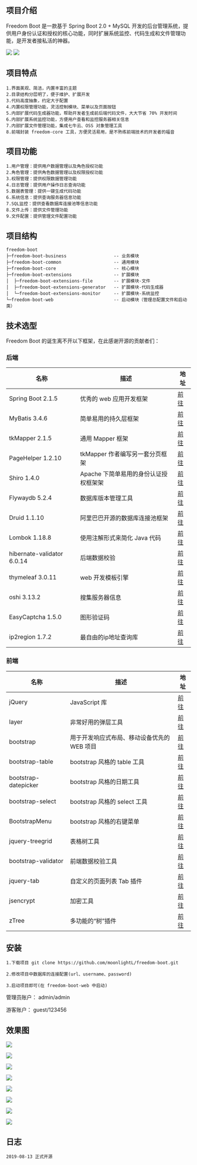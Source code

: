 ## 项目介绍

Freedom Boot 是一款基于 Spring Boot 2.0 + MySQL 开发的后台管理系统，提供用户身份认证和授权的核心功能，同时扩展系统监控、代码生成和文件管理功能，是开发者接私活的神器。

[![](https://img.shields.io/badge/license-MIT-brightgreen.svg)](https://github.com/moonlightL/ml-blog/blob/master/LICENSE)
![](https://img.shields.io/badge/language-Java-blue.svg)

## 项目特点

```
1.界面美观、简洁，内置丰富的主题
2.目录结构分层明了，便于维护、扩展开发
3.代码高度抽象，约定大于配置
4.内置权限管理功能，灵活控制模块、菜单以及页面按钮
5.内部扩展代码生成器功能，帮助开发者生成前后端代码文件，大大节省 70% 开发时间
6.内部扩展系统监控功能，方便用户查看和监控服务器相关信息
7.内部扩展文件管理功能，集成七牛云、OSS 对象管理工具
8.前端封装 freedom-core 工具，方便灵活易用，是不熟练前端技术的开发者的福音
```

## 项目功能

```
1.用户管理：提供用户数据管理以及角色授权功能
2.角色管理：提供角色数据管理以及权限授权功能
3.权限管理：提供权限数据管理功能
4.日志管理：提供用户操作日志查询功能
5.数据表管理：提供一键生成代码功能
6.系统信息：提供查询服务器信息功能
7.SQL监控：提供查看数据库连接池等信息功能
8.文件上传：提供文件管理功能
9.文件配置：提供管理文件配置功能
```

## 项目结构

```
freedom-boot
├─freedom-boot-business                  -- 业务模块
├─freedom-boot-common                    -- 通用模块  
├─freedom-boot-core                      -- 核心模块
├─freedom-boot-extensions                -- 扩展模块
│  ├─freedom-boot-extensions-file        -- 扩展模块-文件
│  ├─freedom-boot-extensions-generator   -- 扩展模块-代码生成器
│  └─freedom-boot-extensions-monitor     -- 扩展模块-系统监控
└─freedom-boot-web                       -- 启动模块（管理总配置文件和启动类）
```

## 技术选型

Freedom Boot 的诞生离不开以下框架，在此感谢开源的贡献者们：

### 后端

名称 | 描述 | 地址
---|--- | ---
Spring Boot 2.1.5 | 优秀的 web 应用开发框架 | [前往](https://github.com/spring-projects/spring-boot)
MyBatis 3.4.6 | 简单易用的持久层框架 | [前往](https://github.com/mybatis/mybatis-3)
tkMapper 2.1.5 | 通用 Mapper 框架 | [前往](https://gitee.com/free/Mapper)
PageHelper 1.2.10 | tkMapper 作者编写另一套分页框架 | [前往](https://gitee.com/free/Mybatis_PageHelper)
Shiro 1.4.0 | Apache 下简单易用的身份认证授权框架架 | [前往](http://shiro.apache.org/)
Flywaydb 5.2.4 | 数据库版本管理工具 | [前往](https://flywaydb.org/)
Druid 1.1.10 | 阿里巴巴开源的数据库连接池框架 | [前往](https://github.com/alibaba/druid)
Lombok 1.18.8 | 使用注解形式来简化 Java 代码 | [前往](https://www.projectlombok.org/)
hibernate-validator 6.0.14 | 后端数据校验 | [前往](https://hibernate.org/validator/)
thymeleaf 3.0.11 | web 开发模板引擎 | [前往](https://www.thymeleaf.org/)
oshi 3.13.2| 搜集服务器信息 | [前往](https://github.com/oshi/oshi)
EasyCaptcha 1.5.0 | 图形验证码 | [前往](https://github.com/whvcse/EasyCaptcha)
ip2region 1.7.2| 最自由的ip地址查询库 | [前往](https://github.com/lionsoul2014/ip2region)

### 前端

名称 | 描述 | 地址
---|--- | ---
jQuery| JavaScript 库 | [前往](https://jquery.com/)
layer| 非常好用的弹层工具 | [前往](http://layer.layui.com/)
bootstrap | 用于开发响应式布局、移动设备优先的 WEB 项目 | [前往](https://getbootstrap.com/)
bootstrap-table | bootstrap 风格的 table 工具 | [前往](https://bootstrap-table.com/)
bootstrap-datepicker| bootstrap 风格的日期工具 | [前往](https://bootstrap-datepicker.readthedocs.io/en/latest/)
bootstrap-select | bootstrap 风格的 select 工具 | [前往](http://developer.snapappointments.com/bootstrap-select/)
BootstrapMenu| bootstrap 风格的右键菜单 | [前往](http://www.jq22.com/jquery-info5376)
jquery-treegrid | 表格树工具 | [前往](http://maxazan.github.io/jquery-treegrid/)
bootstrap-validator| 前端数据校验工具 | [前往](http://bootstrapvalidator.votintsev.ru/getting-started/)
jquery-tab | 自定义的页面列表 Tab 插件 | [前往](https://github.com/moonlightL/jquery-tab)
jsencrypt | 加密工具 | [前往](http://travistidwell.com/jsencrypt/)
zTree | 多功能的“树”插件 | [前往](http://www.treejs.cn/v3/api.php)

## 安装

```
1.下载项目 git clone https://github.com/moonlightL/freedom-boot.git

2.修改项目中数据库的连接配置(url、username、password)

3.启动项目即可(在 freedom-boot-web 中启动)
```

管理员账户： admin/admin 

游客账户： guest/123456

## 效果图

![](http://images.extlight.com/freedom-boot-01.jpg)

![](http://images.extlight.com/freedom-boot-02.jpg)

![](http://images.extlight.com/freedom-boot-03.jpg)

![](http://images.extlight.com/freedom-boot-04.jpg)

![](http://images.extlight.com/freedom-boot-05.jpg)

![](http://images.extlight.com/freedom-boot-06.jpg)

![](http://images.extlight.com/freedom-boot-07.jpg)

![](http://images.extlight.com/freedom-boot-08.jpg)


## 日志

```
2019-08-13 正式开源
```